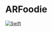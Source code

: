 # ARFoodie

[![Swift](https://github.com/Barry0327/ARFoodie/actions/workflows/CI.yml/badge.svg)](https://github.com/Barry0327/ARFoodie/actions/workflows/CI.yml)
